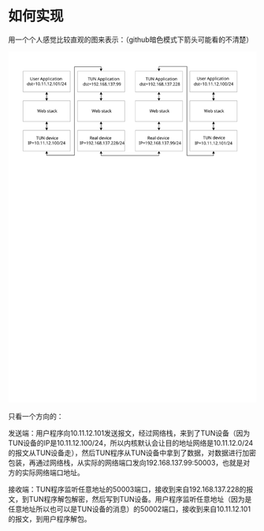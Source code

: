 # 如何实现

用一个个人感觉比较直观的图来表示：（github暗色模式下箭头可能看的不清楚）

![flow](img/flow.svg)

只看一个方向的：

发送端：用户程序向10.11.12.101发送报文，经过网络栈，来到了TUN设备（因为TUN设备的IP是10.11.12.100/24，所以内核默认会让目的地址网络是10.11.12.0/24的报文从TUN设备走），然后TUN程序从TUN设备中拿到了数据，对数据进行加密包装，再通过网络栈，从实际的网络端口发向192.168.137.99:50003，也就是对方的实际网络端口地址。

接收端：TUN程序监听任意地址的50003端口，接收到来自192.168.137.228的报文，到TUN程序解包解密，然后写到TUN设备。用户程序监听任意地址（因为是任意地址所以也可以是TUN设备的消息）的50002端口，接收到来自10.11.12.101的报文，到用户程序解包。
